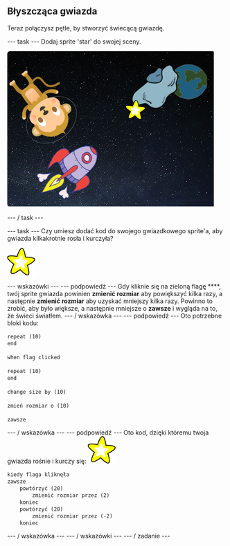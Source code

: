 ## Błyszcząca gwiazda

Teraz połączysz pętle, by stworzyć świecącą gwiazdę.

\--- task \--- Dodaj sprite 'star' do swojej sceny.

![Dodanie sprite gwiazdy](images/space-star-sprite.png)

\--- / task \---

\--- task \--- Czy umiesz dodać kod do swojego gwiazdkowego sprite'a, aby gwiazda kilkakrotnie rosła i kurczyła?

![Testowanie świecącej gwiazdy](images/sprite-star.png)

\--- wskazówki \--- \--- podpowiedź \--- Gdy kliknie się na zieloną flagę ****, twój sprite gwiazda powinien **zmienić rozmiar** aby powiększyć kilka razy, a następnie **zmienić rozmiar** aby uzyskać mniejszy kilka razy. Powinno to zrobić, aby było większe, a następnie mniejsze o **zawsze** i wygląda na to, że świeci światłem. \--- / wskazówka \--- \--- podpowiedź \--- Oto potrzebne bloki kodu:

```blocks3
repeat (10)
end

when flag clicked

repeat (10)
end

change size by (10)

zmień rozmiar o (10)

zawsze
```

\--- / wskazówka \--- \--- podpowiedź \--- Oto kod, dzięki któremu twoja gwiazda rośnie i kurczy się: ![Gwiazdowy sprite](images/sprite-star.png)

```blocks3
kiedy flaga kliknęła
zawsze
    powtórzyć (20)
        zmienić rozmiar przez (2)
    koniec
    powtórzyć (20)
        zmienić rozmiar przez (-2)
    koniec

```

\--- / wskazówka \--- \--- / wskazówki \--- \--- / zadanie \---